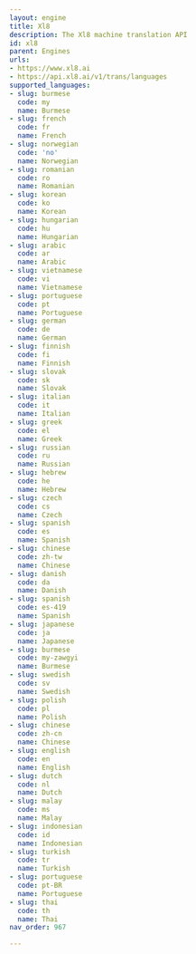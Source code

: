 ```yaml
---
layout: engine
title: Xl8
description: The Xl8 machine translation API
id: xl8
parent: Engines
urls:
- https://www.xl8.ai
- https://api.xl8.ai/v1/trans/languages
supported_languages:
- slug: burmese
  code: my
  name: Burmese
- slug: french
  code: fr
  name: French
- slug: norwegian
  code: 'no'
  name: Norwegian
- slug: romanian
  code: ro
  name: Romanian
- slug: korean
  code: ko
  name: Korean
- slug: hungarian
  code: hu
  name: Hungarian
- slug: arabic
  code: ar
  name: Arabic
- slug: vietnamese
  code: vi
  name: Vietnamese
- slug: portuguese
  code: pt
  name: Portuguese
- slug: german
  code: de
  name: German
- slug: finnish
  code: fi
  name: Finnish
- slug: slovak
  code: sk
  name: Slovak
- slug: italian
  code: it
  name: Italian
- slug: greek
  code: el
  name: Greek
- slug: russian
  code: ru
  name: Russian
- slug: hebrew
  code: he
  name: Hebrew
- slug: czech
  code: cs
  name: Czech
- slug: spanish
  code: es
  name: Spanish
- slug: chinese
  code: zh-tw
  name: Chinese
- slug: danish
  code: da
  name: Danish
- slug: spanish
  code: es-419
  name: Spanish
- slug: japanese
  code: ja
  name: Japanese
- slug: burmese
  code: my-zawgyi
  name: Burmese
- slug: swedish
  code: sv
  name: Swedish
- slug: polish
  code: pl
  name: Polish
- slug: chinese
  code: zh-cn
  name: Chinese
- slug: english
  code: en
  name: English
- slug: dutch
  code: nl
  name: Dutch
- slug: malay
  code: ms
  name: Malay
- slug: indonesian
  code: id
  name: Indonesian
- slug: turkish
  code: tr
  name: Turkish
- slug: portuguese
  code: pt-BR
  name: Portuguese
- slug: thai
  code: th
  name: Thai
nav_order: 967

---
```



